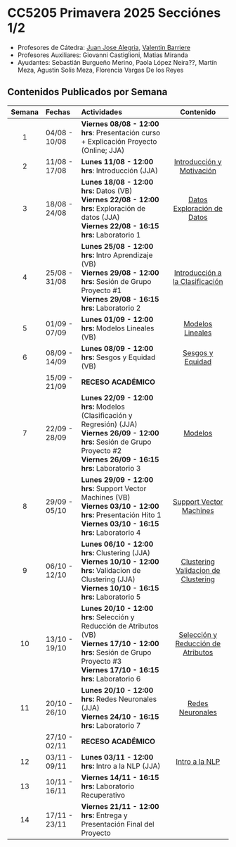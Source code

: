 # CC5205 Primavera 2025 Secciónes 1/2

* Profesores de Cátedra: [Juan Jose Alegria](https://dcc.uchile.cl/pregrado/academico/valentin-barriere), [Valentin Barriere](https://dcc.uchile.cl/pregrado/academico/valentin-barriere)
* Profesores Auxiliares: Giovanni Castiglioni, Matias Miranda
* Ayudantes: Sebastián Burgueño Merino, Paola López Neira??, Martín Meza, Agustin Solis Meza, Florencia Vargas De los Reyes

## Contenidos Publicados por Semana


|  Semana  | Fechas        | Actividades                                                  |                            Contenido                            |
| :------: | :------------ | :----------------------------------------------------------- | :----------------------------------------------------------: |
|    1     | 04/08 - 10/08 | **Viernes 08/08 - 12:00 hrs**: Presentación curso + Explicación Proyecto (Online; JJA)                                               |                                                              |
|    2     | 11/08 - 17/08 | **Lunes 11/08 - 12:00 hrs**: Introducción (JJA) <br/> | [Introducción y Motivación](https://valbarriere.github.io/minerias/1_intro/) |
|    3     | 18/08 - 24/08 | **Lunes 18/08 - 12:00 hrs:** Datos (VB) <br/> **Viernes 22/08 - 12:00 hrs:** Exploración de datos (JJA) <br/> **Viernes 22/08 - 16:15 hrs:** Laboratorio 1 | [Datos](https://valbarriere.github.io/minerias/2_datos/) </br> [Exploración de Datos](https://valbarriere.github.io/minerias/3_datos_exp/) |
|    4     | 25/08 - 31/08 | **Lunes 25/08 - 12:00 hrs:** Intro Aprendizaje  (VB) <br/> **Viernes 29/08 - 12:00 hrs:** Sesión de Grupo Proyecto #1 <br/> **Viernes 29/08 - 16:15 hrs:** Laboratorio 2 | [Introducción a la Clasificación](https://valbarriere.github.io/minerias/4_intro_sl/) |
|    5     | 01/09 - 07/09 | **Lunes 01/09 - 12:00 hrs:** Modelos Lineales  (VB)| [Modelos Lineales](https://valbarriere.github.io/minerias/6_modelos_lin/) |
|    6     | 08/09 - 14/09 | **Lunes 08/09 - 12:00 hrs:** Sesgos y Equidad (VB)| [Sesgos y Equidad](https://valbarriere.github.io/minerias/5_biases/) |
|          | 15/09 - 21/09 | **RECESO ACADÉMICO**                                         |                                                              |
|    7     | 22/09 - 28/09 | **Lunes 22/09 - 12:00 hrs:** Modelos (Clasificación y Regresión) (JJA) <br/> **Viernes 26/09 - 12:00 hrs:** Sesión de Grupo Proyecto #2 <br/> **Viernes 26/09 - 16:15 hrs:** Laboratorio 3 | [Modelos](https://valbarriere.github.io/minerias/7_clasificadores/) |
|    8     | 29/09 - 05/10 | **Lunes 29/09 - 12:00 hrs:** Support Vector Machines (VB) <br/> **Viernes 03/10 - 12:00 hrs:** Presentación Hito 1 <br/> **Viernes 03/10 - 16:15 hrs:** Laboratorio 4 | [Support Vector Machines](https://valbarriere.github.io/minerias/8_svm/) |
|    9     | 06/10 - 12/10 | **Lunes 06/10 - 12:00 hrs:** Clustering (JJA) <br/>  **Viernes 10/10 - 12:00 hrs:** Validacion de Clustering (JJA) <br/>  **Viernes 10/10 - 16:15 hrs:** Laboratorio 5 | [Clustering](https://valbarriere.github.io/minerias/9_clustering/) <br/> [Validacion de Clustering](TOADD)  |
|   10     | 13/10 - 19/10 | **Lunes 20/10 - 12:00 hrs:** Selección y Reducción de Atributos (VB) <br/> **Viernes 17/10 - 12:00 hrs:** Sesión de Grupo Proyecto #3 <br/> **Viernes 17/10 - 16:15 hrs:** Laboratorio 6 | [Selección y Reducción de Atributos](https://valbarriere.github.io/minerias/10_reduccion_atributos/) |
|   11     | 20/10 - 26/10 | **Lunes 20/10 - 12:00 hrs:** Redes Neuronales (JJA) <br/> **Viernes 24/10 - 16:15 hrs:** Laboratorio 7 | [Redes Neuronales](https://valbarriere.github.io/minerias/11_nn/) |
|          | 27/10 - 02/11 | **RECESO ACADÉMICO**                                         |                                                              |
|   12     | 03/11 - 09/11 | **Lunes 03/11 - 12:00 hrs:** Intro a la NLP (JJA) | [Intro a la NLP](https://valbarriere.github.io/minerias/12_nlp/) |
|   13     | 10/11 - 16/11 | **Viernes 14/11 - 16:15 hrs:** Laboratorio Recuperativo| |
|   14     | 17/11 - 23/11 | **Viernes 21/11 - 12:00 hrs:** Entrega y Presentación Final del Proyecto | |